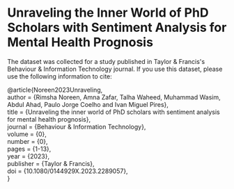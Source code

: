# Unraveling the Inner World of PhD Scholars with Sentiment Analysis for Mental Health Prognosis

The dataset was collected for a study published in Taylor & Francis's Behaviour & Information Technology journal. If you use this dataset, please use the following information to cite:

@article{Noreen2023Unraveling,\
  author = {Rimsha Noreen, Amna Zafar, Talha Waheed, Muhammad Wasim, Abdul Ahad, Paulo Jorge Coelho and Ivan Miguel Pires},\
  title = {Unraveling the inner world of PhD scholars with sentiment analysis for mental health prognosis},\
  journal = {Behaviour \& Information Technology},\
  volume = {0},\
  number = {0},\
  pages = {1-13},\
  year = {2023},\
  publisher = {Taylor & Francis},\
  doi = {10.1080/0144929X.2023.2289057},\
}
